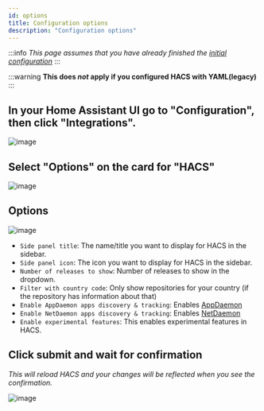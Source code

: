 ```yaml
---
id: options
title: Configuration options
description: "Configuration options"
---
```


:::info
_This page assumes that you have already finished the [initial configuration](/docs/configuration/basic)_
:::

:::warning
**This does _not_ apply if you configured HACS with YAML(legacy)**
:::

## In your Home Assistant UI go to "Configuration", then click "Integrations".

![image](/img/conf1.png)

## Select "Options" on the card for "HACS"

![image](/img/option1.png)

## Options

![image](/img/option3.png)

- `Side panel title`: The name/title you want to display for HACS in the sidebar.
- `Side panel icon`: The icon you want to display for HACS in the sidebar.
- `Number of releases to show`: Number of releases to show in the dropdown.
- `Filter with country code`: Only show repositories for your country (if the repository has information about that)
- `Enable AppDaemon apps discovery & tracking`: Enables [AppDaemon](/docs/categories/appdaemon_apps)
- `Enable NetDaemon apps discovery & tracking`: Enables [NetDaemon](/docs/categories/netdaemon_apps)
- `Enable experimental features`: This enables experimental features in HACS.

## Click submit and wait for confirmation

_This will reload HACS and your changes will be reflected when you see the confirmation._

![image](/img/option4.png)
